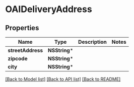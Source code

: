 # OAIDeliveryAddress

## Properties
Name | Type | Description | Notes
------------ | ------------- | ------------- | -------------
**streetAddress** | **NSString*** |  | 
**zipcode** | **NSString*** |  | 
**city** | **NSString*** |  | 

[[Back to Model list]](../README.md#documentation-for-models) [[Back to API list]](../README.md#documentation-for-api-endpoints) [[Back to README]](../README.md)


